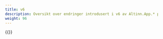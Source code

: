 ```yaml
---
title: v6
description: Oversikt over endringer introdusert i v6 av Altinn.App.* pakkene.
weight: 96
---
```


{{<children>}}